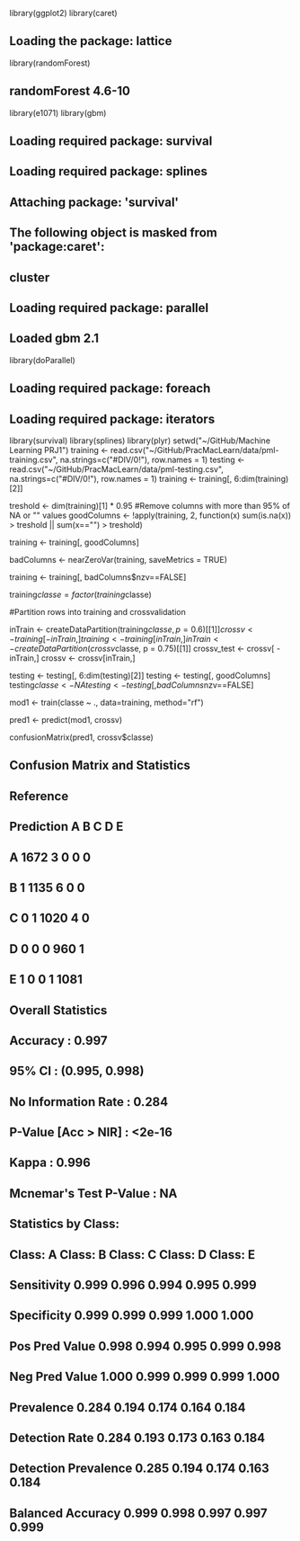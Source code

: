 library(ggplot2)
library(caret)

## Loading the package: lattice
library(randomForest)

## randomForest 4.6-10

library(e1071)
library(gbm)

## Loading required package: survival
## Loading required package: splines

## Attaching package: 'survival'

## The following object is masked from 'package:caret':
##     cluster

## Loading required package: parallel
## Loaded gbm 2.1
library(doParallel)
## Loading required package: foreach
## Loading required package: iterators
library(survival)
library(splines)
library(plyr)
setwd("~/GitHub/Machine Learning PRJ1")
training <- read.csv("~/GitHub/PracMacLearn/data/pml-training.csv", na.strings=c("#DIV/0!"), row.names = 1)
testing <- read.csv("~/GitHub/PracMacLearn/data/pml-testing.csv", na.strings=c("#DIV/0!"), row.names = 1)
training <- training[, 6:dim(training)[2]]

treshold <- dim(training)[1] * 0.95
#Remove columns with more than 95% of NA or "" values
goodColumns <- !apply(training, 2, function(x) sum(is.na(x)) > treshold  || sum(x=="") > treshold)

training <- training[, goodColumns]

badColumns <- nearZeroVar(training, saveMetrics = TRUE)

training <- training[, badColumns$nzv==FALSE]

training$classe = factor(training$classe)

#Partition rows into training and crossvalidation

inTrain <- createDataPartition(training$classe, p = 0.6)[[1]]
crossv <- training[-inTrain,]
training <- training[ inTrain,]
inTrain <- createDataPartition(crossv$classe, p = 0.75)[[1]]
crossv_test <- crossv[ -inTrain,]
crossv <- crossv[inTrain,]


testing <- testing[, 6:dim(testing)[2]]
testing <- testing[, goodColumns]
testing$classe <- NA
testing <- testing[, badColumns$nzv==FALSE]

mod1 <- train(classe ~ ., data=training, method="rf")

pred1 <- predict(mod1, crossv)

confusionMatrix(pred1, crossv$classe)
## Confusion Matrix and Statistics
## 
##           Reference
## Prediction    A    B    C    D    E
##          A 1672    3    0    0    0
##          B    1 1135    6    0    0
##          C    0    1 1020    4    0
##          D    0    0    0  960    1
##          E    1    0    0    1 1081
## 
## Overall Statistics
##                                         
##                Accuracy : 0.997         
##                  95% CI : (0.995, 0.998)
##     No Information Rate : 0.284         
##     P-Value [Acc > NIR] : <2e-16        
##                                         
##                   Kappa : 0.996         
##  Mcnemar's Test P-Value : NA            
## 
## Statistics by Class:
## 
##                      Class: A Class: B Class: C Class: D Class: E
## Sensitivity             0.999    0.996    0.994    0.995    0.999
## Specificity             0.999    0.999    0.999    1.000    1.000
## Pos Pred Value          0.998    0.994    0.995    0.999    0.998
## Neg Pred Value          1.000    0.999    0.999    0.999    1.000
## Prevalence              0.284    0.194    0.174    0.164    0.184
## Detection Rate          0.284    0.193    0.173    0.163    0.184
## Detection Prevalence    0.285    0.194    0.174    0.163    0.184
## Balanced Accuracy       0.999    0.998    0.997    0.997    0.999
